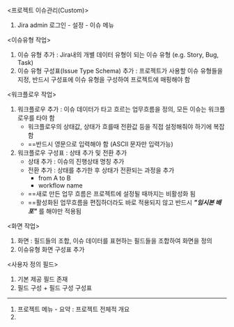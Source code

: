 <프로젝트 이슈관리(Custom)>
1. Jira admin 로그인 - 설정 - 이슈 메뉴

<이슈유형 작업>
1. 이슈 유형 추가 : Jira내의 개별 데이터 유형이 되는 이슈 유형 (e.g. Story, Bug, Task)
2. 이슈 유형 구성표(Issue Type Schema) 추가 : 프로젝트가 사용할 이슈 유형들을 지정, 반드시 구성표에 이슈 유형을 구성하여 프로젝트에 매핑해야 함

<워크플로우 작업>
1. 워크플로우 추가 : 이슈 데이터가 타고 흐르는 업무흐름을 정의, 모든 이슈는 워크플로우를 타야 함
	- 워크플로우의 상태값, 상태가 흐를때 전환값 등을 직접 설정해줘야 하기에 복잡함
	- ==반드시 영문으로 입력해야 함 (ASCII 문자만 입력가능)
2. 워크플로우 구성표 : 상태 추가 및 전환 추가
	- 상태 추가 : 이슈의 진행상태 명칭 추가
	- 전환 추가 : 상태를 추가한 후 상태가 전환되는 과정을 추가
		- from A to B
		- workflow name
	- ==새로 만든 업무 흐름은 프로젝트에 설정될 때까지는 비활성화 됨
	- ==활성화된 업무흐름을 편집하더라도 바로 적용되지 않고 반드시 ***"임시본 배포"*** 를 해야만 적용됨

<화면 작업>
1. 화면 : 필드들의 조합, 이슈 데이터를 표현하는 필드들을 조합하여 화면을 정의
2. 이슈유형 화면 구성표 추가

<사용자 정의 필드>
1. 기본 제공 필드 존재
2. 필드 구성  + 필드 구성 구성표
---
1. 프로젝트 메뉴 - 요약 : 프로젝트 전체적 개요
2.  

